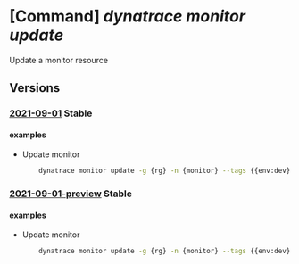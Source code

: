# [Command] _dynatrace monitor update_

Update a monitor resource

## Versions

### [2021-09-01](/Resources/mgmt-plane/L3N1YnNjcmlwdGlvbnMve30vcmVzb3VyY2Vncm91cHMve30vcHJvdmlkZXJzL2R5bmF0cmFjZS5vYnNlcnZhYmlsaXR5L21vbml0b3JzL3t9/2021-09-01.xml) **Stable**

<!-- mgmt-plane /subscriptions/{}/resourcegroups/{}/providers/dynatrace.observability/monitors/{} 2021-09-01 -->

#### examples

- Update monitor
    ```bash
        dynatrace monitor update -g {rg} -n {monitor} --tags {{env:dev}}
    ```

### [2021-09-01-preview](/Resources/mgmt-plane/L3N1YnNjcmlwdGlvbnMve30vcmVzb3VyY2Vncm91cHMve30vcHJvdmlkZXJzL2R5bmF0cmFjZS5vYnNlcnZhYmlsaXR5L21vbml0b3JzL3t9/2021-09-01-preview.xml) **Stable**

<!-- mgmt-plane /subscriptions/{}/resourcegroups/{}/providers/dynatrace.observability/monitors/{} 2021-09-01-preview -->

#### examples

- Update monitor
    ```bash
        dynatrace monitor update -g {rg} -n {monitor} --tags {{env:dev}}
    ```
